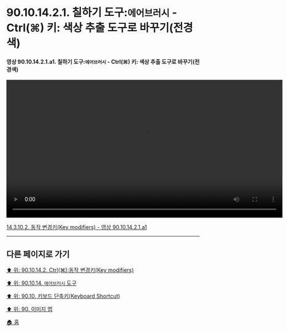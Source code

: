 # 90.10.14.2.1. 칠하기 도구:`에어브러시` - Ctrl(⌘) 키: 색상 추출 도구로 바꾸기(전경색)

<a id="90-10-14-02-01-a1"></a>

#### 영상 90.10.14.2.1.a1. 칠하기 도구:`에어브러시` - Ctrl(⌘) 키: 색상 추출 도구로 바꾸기(전경색)
<video controls="controls" width="720" src="https://github.com/wonder13662/gimp/assets/15767104/915c9005-813d-4fcb-9462-420da31270d8"></video>

[14.3.10.2. 동작 변경키(Key modifiers) - 영상 90.10.14.2.1.a1](./14-03-10-02-key_modifiers.md#90-10-14-02-01-a1)

***

## 다른 페이지로 가기

[⬆️ 위: 90.10.14.2. Ctrl(⌘):동작 변경키(Key modifiers)](./90-10-14-02-00-key_modifier-ctrl.md)

[⬆️ 위: 90.10.14. `에어브러시` 도구](./90-10-14-00-airbrush.md)

[⬆️ 위: 90.10. 키보드 단축키(Keyboard Shortcut)](./90-10-00-keyboard_shortcut.md)

[⬆️ 위: 90. 이미지 맵](./90-00-image-map.md)

[🏠 홈](./00-home.md)